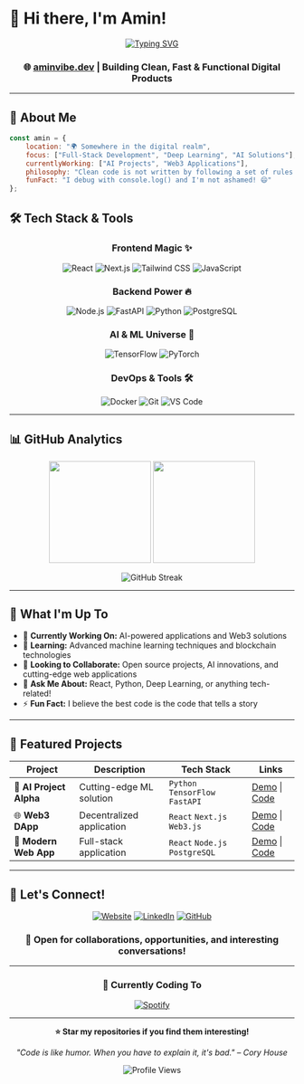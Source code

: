 # 👋 Hi there, I'm Amin!

<div align="center">
  
[![Typing SVG](https://readme-typing-svg.herokuapp.com?font=Fira+Code&weight=600&size=28&duration=3000&pause=1000&color=00D4FF&center=true&vCenter=true&multiline=true&width=800&height=100&lines=Full-Stack+Developer+%F0%9F%92%BB;AI+%26+Deep+Learning+Enthusiast+%F0%9F%A7%A0;Building+the+Future%2C+One+Line+at+a+Time+%E2%9C%A8)](https://git.io/typing-svg)

### 🌐 **[aminvibe.dev](https://aminvibe.dev)** | Building Clean, Fast & Functional Digital Products

</div>

---

## 🚀 About Me

```javascript
const amin = {
    location: "🌍 Somewhere in the digital realm",
    focus: ["Full-Stack Development", "Deep Learning", "AI Solutions"],
    currentlyWorking: ["AI Projects", "Web3 Applications"],
    philosophy: "Clean code is not written by following a set of rules. You know you are working on clean code when each routine you read turns out to be pretty much what you expected.",
    funFact: "I debug with console.log() and I'm not ashamed! 😄"
};
```

## 🛠️ Tech Stack & Tools

<div align="center">

### Frontend Magic ✨
![React](https://img.shields.io/badge/React-20232A?style=for-the-badge&logo=react&logoColor=61DAFB)
![Next.js](https://img.shields.io/badge/Next.js-000000?style=for-the-badge&logo=next.js&logoColor=white)
![Tailwind CSS](https://img.shields.io/badge/Tailwind_CSS-38B2AC?style=for-the-badge&logo=tailwind-css&logoColor=white)
![JavaScript](https://img.shields.io/badge/JavaScript-F7DF1E?style=for-the-badge&logo=javascript&logoColor=black)

### Backend Power 🔥
![Node.js](https://img.shields.io/badge/Node.js-43853D?style=for-the-badge&logo=node.js&logoColor=white)
![FastAPI](https://img.shields.io/badge/FastAPI-005571?style=for-the-badge&logo=fastapi)
![Python](https://img.shields.io/badge/Python-3776AB?style=for-the-badge&logo=python&logoColor=white)
![PostgreSQL](https://img.shields.io/badge/PostgreSQL-316192?style=for-the-badge&logo=postgresql&logoColor=white)

### AI & ML Universe 🤖
![TensorFlow](https://img.shields.io/badge/TensorFlow-FF6F00?style=for-the-badge&logo=tensorflow&logoColor=white)
![PyTorch](https://img.shields.io/badge/PyTorch-EE4C2C?style=for-the-badge&logo=pytorch&logoColor=white)

### DevOps & Tools 🛠️
![Docker](https://img.shields.io/badge/Docker-2496ED?style=for-the-badge&logo=docker&logoColor=white)
![Git](https://img.shields.io/badge/Git-F05032?style=for-the-badge&logo=git&logoColor=white)
![VS Code](https://img.shields.io/badge/VS_Code-007ACC?style=for-the-badge&logo=visual-studio-code&logoColor=white)

</div>

---

## 📊 GitHub Analytics

<div align="center">
  
<img height="180em" src="https://github-readme-stats.vercel.app/api?username=aminhaghiii&show_icons=true&theme=tokyonight&hide_border=true&count_private=true" />
<img height="180em" src="https://github-readme-stats.vercel.app/api/top-langs/?username=aminhaghiii&layout=compact&theme=tokyonight&hide_border=true" />

</div>

<div align="center">
  
![GitHub Streak](https://github-readme-streak-stats.herokuapp.com/?user=aminhaghiii&theme=tokyonight&hide_border=true)

</div>

---

## 🎯 What I'm Up To

- 🔭 **Currently Working On:** AI-powered applications and Web3 solutions
- 🌱 **Learning:** Advanced machine learning techniques and blockchain technologies  
- 👯 **Looking to Collaborate:** Open source projects, AI innovations, and cutting-edge web applications
- 💬 **Ask Me About:** React, Python, Deep Learning, or anything tech-related!
- ⚡ **Fun Fact:** I believe the best code is the code that tells a story

---

## 🌟 Featured Projects

<div align="center">

| Project | Description | Tech Stack | Links |
|---------|-------------|------------|-------|
| 🤖 **AI Project Alpha** | Cutting-edge ML solution | `Python` `TensorFlow` `FastAPI` | [Demo](#) \| [Code](#) |
| 🌐 **Web3 DApp** | Decentralized application | `React` `Next.js` `Web3.js` | [Demo](#) \| [Code](#) |
| 📱 **Modern Web App** | Full-stack application | `React` `Node.js` `PostgreSQL` | [Demo](#) \| [Code](#) |

</div>

---

## 🤝 Let's Connect!

<div align="center">

[![Website](https://img.shields.io/badge/Website-aminvibe.dev-00D4FF?style=for-the-badge&logo=google-chrome&logoColor=white)](https://aminvibe.dev)
[![LinkedIn](https://img.shields.io/badge/LinkedIn-0077B5?style=for-the-badge&logo=linkedin&logoColor=white)](https://linkedin.com/in/aminhaghiii)
[![GitHub](https://img.shields.io/badge/GitHub-100000?style=for-the-badge&logo=github&logoColor=white)](https://github.com/aminhaghiii)

### 💌 Open for collaborations, opportunities, and interesting conversations!

</div>

---

<div align="center">

### 🎵 Currently Coding To
[![Spotify](https://spotify-github-profile.kittinanx.com/api/spotify)](https://open.spotify.com/user/aminhaghiii)

---

**⭐ Star my repositories if you find them interesting!**

*"Code is like humor. When you have to explain it, it's bad." – Cory House*

![Profile Views](https://komarev.com/ghpvc/?username=aminhaghiii&color=00D4FF&style=flat-square&label=Profile+Views)

</div>
